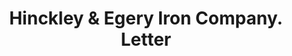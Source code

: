 ---
doi: 10.7916/D8WD5BJF
date_other: '1880'
date_other_textual: 1880-1889
form: correspondence
genre:
- Letters (correspondence)
name:
- Hinckley & Egery Iron Company
object_in_context_url: https://biggert.cul.columbia.edu/items/view/ave_biggert_00572
subject_hierarchical_geographic:
- Bangor, Maine, United States
subject_name:
- Hinckley & Egery Iron Company
title: Hinckley & Egery Iron Company. Letter
sort_title: Hinckley & Egery Iron Company. Letter
call_number: ave_biggert_00572
coordinates:
- 44.8,-68.8
pid: ave_biggert_00572
identifiers: ave_biggert_00572
thumbnail: https://derivativo-1.library.columbia.edu/iiif/2/ldpd:343855/full/!256,256/0/native.jpg
permalink: "/biggert/ave_biggert_00572/"
layout: iiif-image-page
---